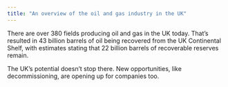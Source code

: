 ```yaml
---
title: "An overview of the oil and gas industry in the UK"
---
```

There are over 380 fields producing oil and gas in the UK today. That’s resulted in 43 billion barrels of oil being recovered from the UK Continental Shelf, with estimates stating that 22 billion barrels of recoverable reserves remain. 

The UK’s potential doesn’t stop there. New opportunities, like decommissioning, are opening up for companies too. 
